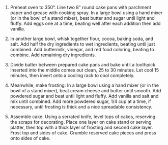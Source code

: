 1. Preheat oven to 350°. Line two 8" round cake pans with parchment paper and grease with cooking spray. In a large bowl using a hand mixer (or in the bowl of a stand mixer), beat butter and sugar until light and fluffy. Add eggs one at a time, beating well after each addition then add vanilla.

2. In another large bowl, whisk together flour, cocoa, baking soda, and salt. Add half the dry ingredients to wet ingredients, beating until just combined. Add buttermilk, vinegar, and red food coloring, beating to combine. Add remaining dry ingredients.

3. Divide batter between prepared cake pans and bake until a toothpick inserted into the middle comes out clean, 25 to 30 minutes. Let cool 15 minutes, then invert onto a cooling rack to cool completely.
4. Meanwhile, make frosting: In a large bowl using a hand mixer (or in the bowl of a stand mixer), beat cream cheese and butter until smooth. Add powdered sugar and beat until light and fluffy. Add vanilla and salt and mix until combined. Add more powdered sugar, 1/4 cup at a time, if necessary, until frosting is thick and a nice spreadable consistency.
5. Assemble cake: Using a serrated knife, level tops of cakes, reserving the scraps for decorating. Place one layer on cake stand or serving platter, then top with a thick layer of frosting and second cake layer. Frost top and sides of cake. Crumble reserved cake pieces and press onto sides of cake.